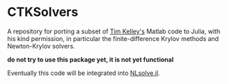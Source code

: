 
# CTKSolvers

A repository for porting a subset of [Tim Kelley's](http://www4.ncsu.edu/~ctk/) Matlab code to Julia, with his kind permission, in particular the finite-difference Krylov methods and Newton-Krylov solvers.

**do not try to use this package yet, it is not yet functional**

Eventually this code will be integrated into [NLsolve.jl](https://github.com/JuliaNLSolvers/NLsolve.jl).



<!-- [![Build Status](https://travis-ci.org/cortner/CTKSolvers.jl.svg?branch=master)](https://travis-ci.org/cortner/CTKSolvers.jl)

[![Coverage Status](https://coveralls.io/repos/cortner/CTKSolvers.jl/badge.svg?branch=master&service=github)](https://coveralls.io/github/cortner/CTKSolvers.jl?branch=master)

[![codecov.io](http://codecov.io/github/cortner/CTKSolvers.jl/coverage.svg?branch=master)](http://codecov.io/github/cortner/CTKSolvers.jl?branch=master) -->

